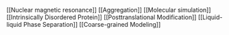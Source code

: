 [[Nuclear magnetic resonance]]
[[Aggregation]]
[[Molecular simulation]]
[[Intrinsically Disordered Protein]]
[[Posttranslational Modification]]
[[Liquid-liquid Phase Separation]]
[[Coarse-grained Modeling]]
